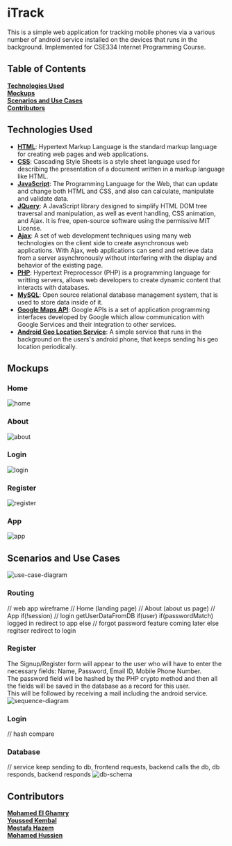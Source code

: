 # iTrack
This is a simple web application for tracking mobile phones via a various number of android service installed on the devices that runs in the background. Implemented for CSE334 Internet Programming Course.

## Table of Contents
**[Technologies Used](#technologies-used)**<br>
**[Mockups](#mockups)**<br>
**[Scenarios and Use Cases](#scenarios-and-use-cases)**<br>
**[Contributors](#contributors)**<br>

## Technologies Used
- [**HTML**](https://en.wikipedia.org/wiki/HTML): Hypertext Markup Language is the standard markup language for creating web pages and web applications.
- [**CSS**](https://en.wikipedia.org/wiki/Cascading_Style_Sheets): Cascading Style Sheets is a style sheet language used for describing the presentation of a document written in a markup language like HTML. 
- [**JavaScript**](https://en.wikipedia.org/wiki/JavaScript): The Programming Language for the Web, that can update and change both HTML and CSS, and also can calculate, manipulate and validate data.
- [**JQuery**](https://en.wikipedia.org/wiki/JQuery): A JavaScript library designed to simplify HTML DOM tree traversal and manipulation, as well as event handling, CSS animation, and Ajax. It is free, open-source software using the permissive MIT License.
- [**Ajax**](https://en.wikipedia.org/wiki/Ajax_(programming)): A set of web development techniques using many web technologies on the client side to create asynchronous web applications. With Ajax, web applications can send and retrieve data from a server asynchronously without interfering with the display and behavior of the existing page.
- [**PHP**](https://en.wikipedia.org/wiki/PHP): Hypertext Preprocessor (PHP) is a programming language for writting servers, allows web developers to create dynamic content that interacts with databases.
- [**MySQL**](https://en.wikipedia.org/wiki/MySQL): Open source relational database management system, that is used to store data inside of it.
- [**Google Maps API**](https://developers.google.com/maps/documentation/): Google APIs is a set of application programming interfaces developed by Google which allow communication with Google Services and their integration to other services.
- [**Android Geo Location Service**](http://to.be.deployed): A simple service that runs in the background on the users's android phone, that keeps sending his geo location periodically.

## Mockups
### Home
![home](https://raw.github.com/adam-p/markdown-here/master/store-assets/markdown-here-image1.gimp.png)

### About
![about](https://raw.github.com/adam-p/markdown-here/master/store-assets/markdown-here-image1.gimp.png)

### Login
![login](https://raw.github.com/adam-p/markdown-here/master/store-assets/markdown-here-image1.gimp.png)

### Register
![register](https://raw.github.com/adam-p/markdown-here/master/store-assets/markdown-here-image1.gimp.png)

### App
![app](https://raw.github.com/adam-p/markdown-here/master/store-assets/markdown-here-image1.gimp.png)


## Scenarios and Use Cases
![use-case-diagram](https://raw.github.com/adam-p/markdown-here/master/store-assets/markdown-here-image1.gimp.png)

### Routing
// web app wireframe
// Home (landing page)
// About (about us page)
// App
    if(!session)
        // login
        getUserDataFromDB
        if(user)
            if(passwordMatch)
                logged in
                redirect to app
            else
                // forgot password feature coming later
    else
        regitser
        redirect to login
        

### Register
The Signup/Register form will appear to the user who will have to enter the necessary fields: Name, Password, Email ID, Mobile Phone Number.<br>
The password field will be hashed by the PHP crypto method and then all the fields will be saved in the database as a record for this user.<br>
This will be followed by receiving a mail including the android service.<br>
![sequence-diagram](https://raw.github.com/adam-p/markdown-here/master/store-assets/markdown-here-image1.gimp.png)

### Login
// hash compare

### Database
// service keep sending to db, frontend requests, backend calls the db, db responds, backend responds
![db-schema](https://raw.github.com/adam-p/markdown-here/master/store-assets/markdown-here-image1.gimp.png)

## Contributors
[**Mohamed El Ghamry**](https://github.com/Ghamry0x1)<br>
[**Youssed Kembal**](https://github.com/Ghamry0x1)<br>
[**Mostafa Hazem**](https://github.com/mostafa172)<br>
[**Mohamed Hussien**](https://github.com/mohamedhussein98)<br>